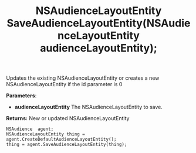 ﻿---
uid: crmscript_ref_NSAudienceAgent_SaveAudienceLayoutEntity
title: NSAudienceLayoutEntity SaveAudienceLayoutEntity(NSAudienceLayoutEntity audienceLayoutEntity);
intellisense: NSAudienceAgent.SaveAudienceLayoutEntity
keywords: NSAudienceAgent, SaveAudienceLayoutEntity
so.topic: reference
---
	  
Updates the existing NSAudienceLayoutEntity or creates a new NSAudienceLayoutEntity if the id parameter is 0
	  
**Parameters**:
 - **audienceLayoutEntity** The NSAudienceLayoutEntity to save.

**Returns:** New or updated NSAudienceLayoutEntity

```crmscript
NSAudience  agent;
NSAudienceLayoutEntity thing = agent.CreateDefaultAudienceLayoutEntity();
thing = agent.SaveAudienceLayoutEntity(thing);
```

